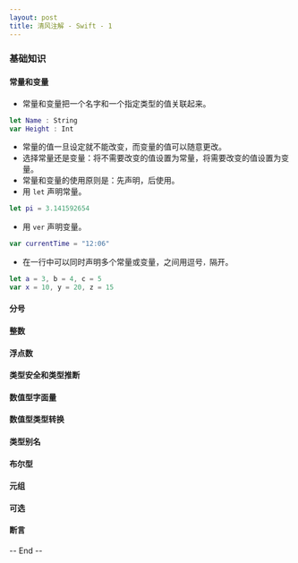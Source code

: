 ```yaml
---
layout: post
title: 清风注解 - Swift - 1
---
```



### 基础知识

#### 常量和变量
* 常量和变量把一个名字和一个指定类型的值关联起来。

``` Swift
let Name : String
var Height : Int
```
* 常量的值一旦设定就不能改变，而变量的值可以随意更改。
* 选择常量还是变量：将不需要改变的值设置为常量，将需要改变的值设置为变量。
* 常量和变量的使用原则是：先声明，后使用。
* 用 `let` 声明常量。

``` Swift
let pi = 3.141592654
```

* 用 `ver` 声明变量。

``` Swift
var currentTime = "12:06"
```
* 在一行中可以同时声明多个常量或变量，之间用逗号`，`隔开。

``` Swift
let a = 3, b = 4, c = 5
var x = 10, y = 20, z = 15
```


#### 分号

#### 整数

#### 浮点数

#### 类型安全和类型推断

#### 数值型字面量

#### 数值型类型转换

#### 类型别名

#### 布尔型

#### 元组

#### 可选

#### 断言



-- End --
